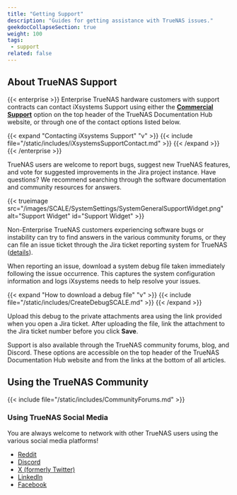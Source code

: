 ```yaml
---
title: "Getting Support"
description: "Guides for getting assistance with TrueNAS issues."
geekdocCollapseSection: true
weight: 100
tags:
 - support
related: false
---
```


## About TrueNAS Support

{{< enterprise >}}
Enterprise TrueNAS hardware customers with support contracts can contact iXsystems Support using either the **[Commercial Support](https://www.truenas.com/commercial-support/)** option on the top header of the TrueNAS Documentation Hub website, or through one of the contact options listed below.

{{< expand "Contacting iXsystems Support" "v" >}}
{{< include file="/static/includes/iXsystemsSupportContact.md" >}}
{{< /expand >}}
{{< /enterprise >}}

TrueNAS users are welcome to report bugs, suggest new TrueNAS features, and vote for suggested improvements in the Jira project instance.
Have questions? We recommend searching through the software documentation and community resources for answers.

{{< trueimage src="/images/SCALE/SystemSettings/SystemGeneralSupportWidget.png" alt="Support Widget" id="Support Widget" >}}

Non-Enterprise TrueNAS customers experiencing software bugs or instability can try to find answers in the various community forums, or they can file an issue ticket through the Jira ticket reporting system for TrueNAS ([details](https://www.truenas.com/docs/contributing/issuereporting/jiraissuereporting/)).

When reporting an issue, download a system debug file taken immediately following the issue occurrence.
This captures the system configuration information and logs iXsystems needs to help resolve your issues.

{{< expand "How to download a debug file" "v" >}}
{{< include file="/static/includes/CreateDebugSCALE.md" >}}
{{< /expand >}}

Upload this debug to the private attachments area using the link provided when you open a Jira ticket.
After uploading the file, link the attachment to the Jira ticket number before you click **Save**.

Support is also available through the TrueNAS community forums, blog, and Discord.
These options are accessible on the top header of the TrueNAS Documentation Hub website and from the links at the bottom of all articles.

## Using the TrueNAS Community

{{< include file="/static/includes/CommunityForums.md" >}}

### Using TrueNAS Social Media

You are always welcome to network with other TrueNAS users using the various social media platforms!

* [Reddit](https://www.reddit.com/r/truenas/)
* [Discord](https://discord.com/invite/Q3St5fPETd)
* [X (formerly Twitter)](https://twitter.com/TrueNAS)
* [LinkedIn](https://www.linkedin.com/groups/3903140/)
* [Facebook](https://www.facebook.com/truenascommunity)

